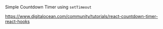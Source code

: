 Simple Countdown Timer using `setTimeout`

https://www.digitalocean.com/community/tutorials/react-countdown-timer-react-hooks
